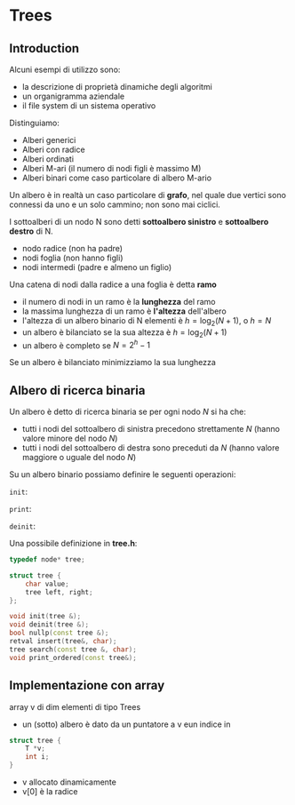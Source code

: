 # Trees

## Introduction

Alcuni esempi di utilizzo sono:

- la descrizione di proprietà dinamiche degli algoritmi
- un organigramma aziendale
- il file system di un sistema operativo

Distinguiamo:

- Alberi generici
- Alberi con radice
- Alberi ordinati
- Alberi M-ari (il numero di nodi figli è massimo M)
- Alberi binari come caso particolare di albero M-ario

Un albero è in realtà un caso particolare di **grafo**, nel quale due vertici sono connessi da uno e un solo cammino; non sono mai ciclici.

I sottoalberi di un nodo N sono detti **sottoalbero sinistro** e **sottoalbero destro** di N.

- nodo radice (non ha padre)
- nodi foglia (non hanno figli)
- nodi intermedi (padre e almeno un figlio)

Una catena di nodi dalla radice a una foglia è detta **ramo**

- il numero di nodi in un ramo è la **lunghezza** del ramo
- la massima lunghezza di un ramo è **l'altezza** dell'albero
- l'altezza di un albero binario di N elementi è $h = \log_{2}(N + 1),$ o $h = N$
- un albero è bilanciato se la sua altezza è $h = \log_{2}(N + 1)$
- un albero è completo se $N = 2^h - 1$

Se un albero è bilanciato minimizziamo la sua lunghezza

## Albero di ricerca binaria

Un albero è detto di ricerca binaria se per ogni nodo $N$ si ha che:

- tutti i nodi del sottoalbero di sinistra precedono strettamente $N$ (hanno valore minore del nodo $N$)
- tutti i nodi del sottoalbero di destra sono preceduti da $N$ (hanno valore maggiore o uguale del nodo $N$)

Su un albero binario possiamo definire le seguenti operazioni:

``init``:

``print``:

``deinit``:

Una possibile definizione in **tree.h**:

```cpp
typedef node* tree;

struct tree {
    char value;
    tree left, right;
};

void init(tree &);
void deinit(tree &);
bool nullp(const tree &);
retval insert(tree&, char);
tree search(const tree &, char);
void print_ordered(const tree&);
```

## Implementazione con array

array v di dim elementi di tipo Trees


- un (sotto) albero è dato da un puntatore a v eun indice in

```cpp
struct tree {
    T *v;
    int i;
}
```

- v allocato dinamicamente
- v[0] è la radice

